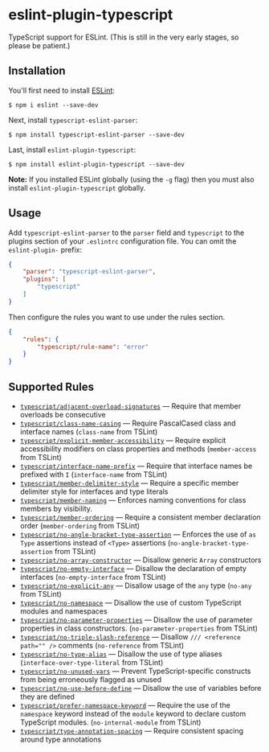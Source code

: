 # eslint-plugin-typescript

TypeScript support for ESLint. (This is still in the very early stages, so please be patient.)

## Installation

You'll first need to install [ESLint](http://eslint.org):

```
$ npm i eslint --save-dev
```

Next, install `typescript-eslint-parser`:

```
$ npm install typescript-eslint-parser --save-dev
```

Last, install `eslint-plugin-typescript`:

```
$ npm install eslint-plugin-typescript --save-dev
```

**Note:** If you installed ESLint globally (using the `-g` flag) then you must also install `eslint-plugin-typescript` globally.

## Usage

Add `typescript-eslint-parser` to the `parser` field and `typescript` to the plugins section of your `.eslintrc` configuration file. You can omit the `eslint-plugin-` prefix:

```json
{
    "parser": "typescript-eslint-parser",
    "plugins": [
        "typescript"
    ]
}
```

Then configure the rules you want to use under the rules section.

```json
{
    "rules": {
        "typescript/rule-name": "error"
    }
}
```

## Supported Rules

<!-- Please run `npm run docs` to update this section -->
<!-- begin rule list -->
* [`typescript/adjacent-overload-signatures`](./docs/rules/adjacent-overload-signatures.md) — Require that member overloads be consecutive
* [`typescript/class-name-casing`](./docs/rules/class-name-casing.md) — Require PascalCased class and interface names (`class-name` from TSLint)
* [`typescript/explicit-member-accessibility`](./docs/rules/explicit-member-accessibility.md) — Require explicit accessibility modifiers on class properties and methods (`member-access` from TSLint)
* [`typescript/interface-name-prefix`](./docs/rules/interface-name-prefix.md) — Require that interface names be prefixed with `I` (`interface-name` from TSLint)
* [`typescript/member-delimiter-style`](./docs/rules/member-delimiter-style.md) — Require a specific member delimiter style for interfaces and type literals
* [`typescript/member-naming`](./docs/rules/member-naming.md) — Enforces naming conventions for class members by visibility.
* [`typescript/member-ordering`](./docs/rules/member-ordering.md) — Require a consistent member declaration order (`member-ordering` from TSLint)
* [`typescript/no-angle-bracket-type-assertion`](./docs/rules/no-angle-bracket-type-assertion.md) — Enforces the use of `as Type` assertions instead of `<Type>` assertions (`no-angle-bracket-type-assertion` from TSLint)
* [`typescript/no-array-constructor`](./docs/rules/no-array-constructor.md) — Disallow generic `Array` constructors
* [`typescript/no-empty-interface`](./docs/rules/no-empty-interface.md) — Disallow the declaration of empty interfaces (`no-empty-interface` from TSLint)
* [`typescript/no-explicit-any`](./docs/rules/no-explicit-any.md) — Disallow usage of the `any` type (`no-any` from TSLint)
* [`typescript/no-namespace`](./docs/rules/no-namespace.md) — Disallow the use of custom TypeScript modules and namespaces
* [`typescript/no-parameter-properties`](./docs/rules/no-parameter-properties.md) — Disallow the use of parameter properties in class constructors. (`no-parameter-properties` from TSLint)
* [`typescript/no-triple-slash-reference`](./docs/rules/no-triple-slash-reference.md) — Disallow `/// <reference path="" />` comments (`no-reference` from TSLint)
* [`typescript/no-type-alias`](./docs/rules/no-type-alias.md) — Disallow the use of type aliases (`interface-over-type-literal` from TSLint)
* [`typescript/no-unused-vars`](./docs/rules/no-unused-vars.md) — Prevent TypeScript-specific constructs from being erroneously flagged as unused
* [`typescript/no-use-before-define`](./docs/rules/no-use-before-define.md) — Disallow the use of variables before they are defined
* [`typescript/prefer-namespace-keyword`](./docs/rules/prefer-namespace-keyword.md) — Require the use of the `namespace` keyword instead of the `module` keyword to declare custom TypeScript modules. (`no-internal-module` from TSLint)
* [`typescript/type-annotation-spacing`](./docs/rules/type-annotation-spacing.md) — Require consistent spacing around type annotations
<!-- end rule list -->
